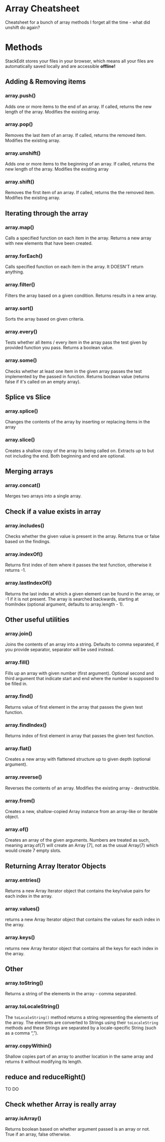 # Array Cheatsheet

Cheatsheet for a bunch of array methods I forget all the time - what did unshift do again?


# Methods

StackEdit stores your files in your browser, which means all your files are automatically saved locally and are accessible **offline!**

## Adding & Removing items

### array.push()
Adds one or more items to the end of an array. If called, returns the new length of the array. Modifies the existing array.

### array.pop()
Removes the last item of an array. If called, returns the removed item. Modifies the existing array.

### array.unshift()
Adds one or more items to the beginning of an array. If called, returns the new length of the array. Modifies the existing array

### array.shift()
Removes the first item of an array. If called, returns the the removed item. Modifies the existing array.

## Iterating through the array

### array.map()
Calls a specified function on each item in the array. Returns a new array with new elements that have been created.

### array.forEach()
Calls specified function on each item in the array. It DOESN'T return anything. 

### array.filter()
Filters the array based on a given condition. Returns results in a new array.

### array.sort()
Sorts the array based on given criteria.

### array.every()
Tests whether all items / every item in the array pass the test given by provided function you pass. Returns a boolean value.

### array.some()
Checks whether at least one item in the given array passes the test implemented by the passed in function. Returns boolean value (returns false if it's called on an empty array).

## Splice vs Slice

### array.splice()
Changes the contents of the array by inserting or replacing items in the array

### array.slice()
Creates a shallow copy of the array its being called on. Extracts up to but not including the end. Both beginning and end are optional.


## Merging arrays

### array.concat()
Merges two arrays into a single array.

## Check if a value exists in array

### array.includes()
Checks whether the given value is present in the array. Returns true or false based on the findings.

### array.indexOf()
Returns first index of item where it passes the test function, otherwise it returns -1.

### array.lastIndexOf()
Returns the last index at which a given element can be found in the array, or -1 if it is not present. The array is searched backwards, starting at fromIndex (optional argument, defaults to array.length - 1).

## Other useful utilities

### array.join()
Joins the contents of an array into a string. Defaults to comma separated, if you provide separator, separator will be used instead.

### array.fill()
Fills up an array with given number (first argument). Optional second and third argument that indicate start and end where the number is supposed to be filled in.

### array.find()
Returns value of first element in the array that passes the given test function.

### array.findIndex()
Returns index of first element in array that passes the given test function.

### array.flat()
Creates a new array with flattened structure up to given depth (optional argument).

### array.reverse()
Reverses the contents of an array. Modifies the existing array - destructible.

### array.from()
Creates a new, shallow-copied Array instance from an array-like or iterable object.

### array.of()
Creates an array of the given arguments. Numbers are treated as such, meaning array.of(7) will create an Array [7], not as the usual Array(7) which would create 7 empty slots.


## Returning Array Iterator Objects

### array.entries()
Returns a new Array Iterator object that contains the key/value pairs for each index in the array.

### array.values()
returns a new  Array Iterator object that contains the values for each index in the array.

### array.keys()
returns new Array Iterator object that contains all the keys for each index in the array.

## Other

### array.toString()
Returns a string of the elements in the array - comma separated.

### array.toLocaleString()
The `toLocaleString()` method returns a string representing the elements of the array. The elements are converted to Strings using their `toLocaleString` methods and these Strings are separated by a locale-specific String (such as a comma “,”).

### array.copyWithin()
Shallow copies part of an array to another location in the same array and returns it without modifying its length.


## reduce and reduceRight()

TO DO 


## Check whether Array is really array

### array.isArray()
Returns boolean based on whether argument passed is an array or not. True if an array, false otherwise.
